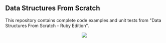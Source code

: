 ## Data Structures From Scratch
This repository contains complete code examples and unit tests from "Data Structures From Scratch - Ruby Edition".
<div style="width:100%;text-align:center;">
<a href="https://www.amazon.com/gp/product/B07MZZT6SW">
  <img src="https://amiralles.com.ar/book_rb.png"></img>
</a>
</div>
